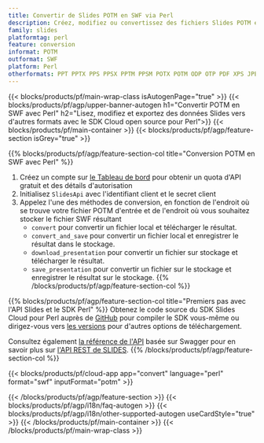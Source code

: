 ```yaml
---
title: Convertir de Slides POTM en SWF via Perl
description: Créez, modifiez ou convertissez des fichiers Slides POTM en SWF avec l'API REST et le SDK Perl Open Source
family: slides
platformtag: perl
feature: conversion
informat: POTM
outformat: SWF
platform: Perl
otherformats: PPT PPTX PPS PPSX PPTM PPSM POTX POTM ODP OTP PDF XPS JPEG PNG BMP TIFF SVG HTML HTML5 GIF XAML MPEG4
---
```


{{< blocks/products/pf/main-wrap-class isAutogenPage="true" >}}
{{< blocks/products/pf/agp/upper-banner-autogen h1="Convertir POTM en SWF avec Perl" h2="Lisez, modifiez et exportez des données Slides vers d'autres formats avec le SDK Cloud open source pour Perl">}}
{{< blocks/products/pf/main-container >}}
{{< blocks/products/pf/agp/feature-section isGrey="true" >}}

{{% blocks/products/pf/agp/feature-section-col title="Conversion POTM en SWF avec Perl" %}}
1. Créez un compte sur <a href="https://dashboard.aspose.cloud/">le Tableau de bord</a> pour obtenir un quota d'API gratuit et des détails d'autorisation
1. Initialisez ```SlidesApi``` avec l'identifiant client et le secret client
1. Appelez l'une des méthodes de conversion, en fonction de l'endroit où se trouve votre fichier POTM d'entrée et de l'endroit où vous souhaitez stocker le fichier SWF résultant
    - ```convert``` pour convertir un fichier local et télécharger le résultat.
    - ```convert_and_save``` pour convertir un fichier local et enregistrer le résultat dans le stockage.
    - ```download_presentation``` pour convertir un fichier sur stockage et télécharger le résultat.
    - ```save_presentation``` pour convertir un fichier sur le stockage et enregistrer le résultat sur le stockage.
{{% /blocks/products/pf/agp/feature-section-col %}}

{{% blocks/products/pf/agp/feature-section-col title="Premiers pas avec l'API Slides et le SDK Perl" %}}
Obtenez le code source du SDK Slides Cloud pour Perl auprès de [GitHub](https://github.com/aspose-slides-cloud/aspose-slides-cloud-perl) pour compiler le SDK vous-même ou dirigez-vous vers [les versions](https://releases.aspose.cloud/) pour d'autres options de téléchargement.

Consultez également [la référence de l'API](https://apireference.aspose.cloud/slides/) basée sur Swagger pour en savoir plus sur [l'API REST de SLIDES](https://products.aspose.cloud/slides/curl/).
{{% /blocks/products/pf/agp/feature-section-col %}}

{{< blocks/products/pf/cloud-app app="convert" language="perl" format="swf" inputFormat="potm" >}}

{{< /blocks/products/pf/agp/feature-section >}}
{{< blocks/products/pf/agp/i18n/faq-autogen >}}
{{< blocks/products/pf/agp/i18n/other-supported-autogen useCardStyle="true" >}}
{{< /blocks/products/pf/main-container >}}
{{< /blocks/products/pf/main-wrap-class >}}